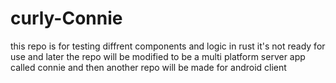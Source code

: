# curly-Connie
this repo is for testing diffrent components and logic in rust it's not ready for use and later the repo will
be modified to be a multi platform server app called connie and then another repo will be made for android 
client  
